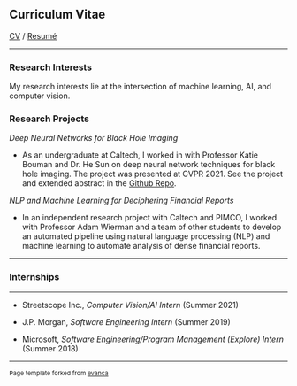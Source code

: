 ## Curriculum Vitae

[CV](/files/CV.pdf) / [Resumé](/files/CV.pdf)

---

### Research Interests

My research interests lie at the intersection of machine learning, AI, and computer vision.

### Research Projects

*Deep Neural Networks for Black Hole Imaging*

* As an undergraduate at Caltech, I worked in with Professor Katie Bouman and Dr. He Sun on deep neural network techniques for black hole imaging. The project was presented at CVPR 2021. See the project and extended abstract in the [Github Repo](https://github.com/johannakarras/Deep-Neural-Networks-for-Black-Hole-Imaging).

*NLP and Machine Learning for Deciphering Financial Reports*

* In an independent research project with Caltech and PIMCO, I worked with Professor Adam Wierman and a team of other students to develop an automated pipeline using natural language processing (NLP) and machine learning to automate analysis of dense financial reports.

---

### Internships

---

* Streetscope Inc., *Computer Vision/AI Intern* (Summer 2021)

* J.P. Morgan, *Software Engineering Intern* (Summer 2019)

* Microsoft, *Software Engineering/Program Management (Explore) Intern* (Summer 2018)


---
<p style="font-size:11px">Page template forked from <a href="https://github.com/evanca/quick-portfolio">evanca</a></p>
<!-- Remove above link if you don't want to attibute -->
